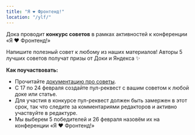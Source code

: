 ```yaml
---
title: "Я ❤️ Фронтенд!"
location: "/ylf/"
---
```


Дока проводит **конкурс советов** в рамках активностей к конференции «Я ❤️ Фронтенд!»

Напишите полезный совет к любому из наших материалов! Авторы 5 лучших советов получат призы от Доки и Яндекса ✨

**Как поучаствовать:**

- Прочитайте [документацию про советы](https://github.com/doka-guide/content/blob/main/docs/practice.md).
- С 17 по 24 февраля создайте пул-реквест с вашим советом к любой доке или статье.
- Для участия в конкурсе пул-реквест должен быть замержен в этот срок, так что следите за комментариями редакторов и активно участвуйте в редактуре.
- Мы выберем 5 победителей и 26 февраля назовём их на конференции «Я ❤️ Фронтенд!»
